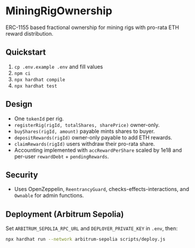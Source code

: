 # MiningRigOwnership

ERC-1155 based fractional ownership for mining rigs with pro-rata ETH reward distribution.

## Quickstart

1. `cp .env.example .env` and fill values
2. `npm ci`
3. `npx hardhat compile`
4. `npx hardhat test`

## Design
- One `tokenId` per rig.
- `registerRig(rigId, totalShares, sharePrice)` owner-only.
- `buyShares(rigId, amount)` payable mints shares to buyer.
- `depositRewards(rigId)` owner-only payable to add ETH rewards.
- `claimRewards(rigId)` users withdraw their pro-rata share.
- Accounting implemented with `accRewardPerShare` scaled by 1e18 and per-user `rewardDebt` + `pendingRewards`.

## Security
- Uses OpenZeppelin, `ReentrancyGuard`, checks-effects-interactions, and `Ownable` for admin functions.

## Deployment (Arbitrum Sepolia)
Set `ARBITRUM_SEPOLIA_RPC_URL` and `DEPLOYER_PRIVATE_KEY` in `.env`, then:

```bash
npx hardhat run --network arbitrum-sepolia scripts/deploy.js
```
